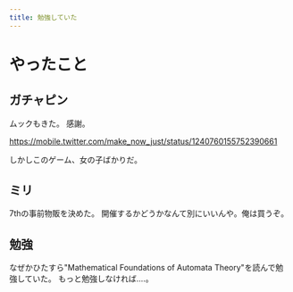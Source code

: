 ```yaml
---
title: 勉強していた
---
```


# やったこと

## ガチャピン

ムックもきた。
感謝。

<https://mobile.twitter.com/make_now_just/status/1240760155752390661>

しかしこのゲーム、女の子ばかりだ。

## ミリ

7thの事前物販を決めた。
開催するかどうかなんて別にいいんや。俺は買うぞ。

## 勉強

なぜかひたすら"Mathematical Foundations of Automata Theory"を読んで勉強していた。
もっと勉強しなければ‥‥。

